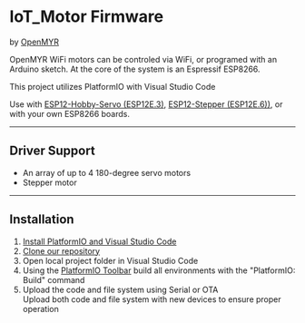 # IoT_Motor Firmware 
by [OpenMYR](http://www.OpenMYR.com/) 

OpenMYR WiFi motors can be controled via WiFi, or programed with an Arduino sketch. At the core of the system is an Espressif ESP8266.

This project utilizes PlatformIO with Visual Studio Code

Use with [ESP12-Hobby-Servo (ESP12E.3)](https://github.com/OpenMYR/ESP12E.3), [ESP12-Stepper (ESP12E.6))](https://github.com/OpenMYR/ESP12E.6), or with your own ESP8266 boards.

***

## Driver Support
* An array of up to 4 180-degree servo motors
* Stepper motor

***

## Installation 

1. [Install PlatformIO and Visual Studio Code](https://platformio.org/install/ide?install=vscode)
2. [Clone our repository](https://help.github.com/en/github/creating-cloning-and-archiving-repositories/cloning-a-repository)
3. Open local project folder in Visual Studio Code
4. Using the [PlatformIO Toolbar](https://docs.platformio.org/en/latest/integration/ide/vscode.html#platformio-toolbar) build all environments with the "PlatformIO: Build" command
5. Upload the code and file system using Serial or OTA  
    Upload both code and file system with new devices to ensure proper operation 
